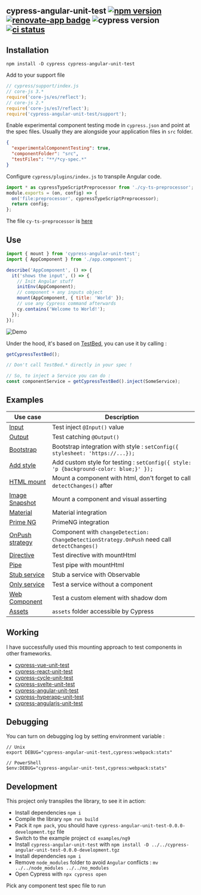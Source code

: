 ## cypress-angular-unit-test [![npm version](https://badge.fury.io/js/cypress-angular-unit-test.svg)](https://badge.fury.io/js/cypress-angular-unit-test) [![renovate-app badge][renovate-badge]][renovate-app] ![cypress version](https://img.shields.io/badge/cypress-5.6.0-brightgreen) [![ci status][ci image]][ci url]

## Installation

```shell
npm install -D cypress cypress-angular-unit-test
```

Add to your support file

```js
// cypress/support/index.js
// core-js 3.*
require('core-js/es/reflect');
// core-js 2.*
require('core-js/es7/reflect');
require('cypress-angular-unit-test/support');
```

Enable experimental component testing mode in `cypress.json` and point at the spec files. Usually they are alongside your application files in `src` folder.

```json
{
  "experimentalComponentTesting": true,
  "componentFolder": "src",
  "testFiles": "**/*cy-spec.*"
}
```

Configure `cypress/plugins/index.js` to transpile Angular code.

```javascript
import * as cypressTypeScriptPreprocessor from './cy-ts-preprocessor';
module.exports = (on, config) => {
  on('file:preprocessor', cypressTypeScriptPreprocessor);
  return config;
};
```

The file `cy-ts-preprocessor` is [here](examples/ng9/cypress/plugins/cy-ts-preprocessor.ts)

## Use

```js
import { mount } from 'cypress-angular-unit-test';
import { AppComponent } from './app.component';

describe('AppComponent', () => {
  it('shows the input', () => {
    // Init Angular stuff
    initEnv(AppComponent);
    // component + any inputs object
    mount(AppComponent, { title: 'World' });
    // use any Cypress command afterwards
    cy.contains('Welcome to World!');
  });
});
```

![Demo](images/demo.gif)

Under the hood, it's based on [TestBed](https://angular.io/api/core/testing/TestBed), you can use it by calling :

```js
getCypressTestBed();

// Don't call TestBed.* directly in your spec !

// So, to inject a Service you can do :
const componentService = getCypressTestBed().inject(SomeService);
```

## Examples

| Use case                                                          | Description                                                                                  |
| ----------------------------------------------------------------- | -------------------------------------------------------------------------------------------- |
| [Input](examples/ng9/src/app/input)                               | Test inject `@Input()` value                                                                 |
| [Output](examples/ng9/src/app/output-subscribe)                   | Test catching `@Output()`                                                                    |
| [Bootstrap](examples/ng9/src/app/bootstrap-button)                | Bootstrap integration with style : `setConfig({ stylesheet: 'https://...});`                 |
| [Add style](examples/ng9/src/app/add-style)                       | Add custom style for testing : `setConfig({ style: 'p {background-color: blue;}' });`        |
| [HTML mount](examples/ng9/src/app/html-mount)                     | Mount a component with html, don't forget to call `detectChanges()` after                    |
| [Image Snapshot](examples/ng9/src/app/image-snapshot)             | Mount a component and visual asserting                                                       |
| [Material](examples/ng9/src/app/material-button)                  | Material integration                                                                         |
| [Prime NG](examples/ng9/src/app/primeng-button)                   | PrimeNG integration                                                                          |
| [OnPush strategy](examples/ng9/src/app/on-push-strat)             | Component with `changeDetection: ChangeDetectionStrategy.OnPush` need call `detectChanges()` |
| [Directive](examples/ng9/src/app/directives/highlight)            | Test directive with mountHtml                                                                |
| [Pipe](examples/ng9/src/app/pipes/capitalize)                     | Test pipe with mountHtml                                                                     |
| [Stub service](examples/ng9/src/app/service-stub)                 | Stub a service with Observable                                                               |
| [Only service](examples/ng9/src/app/my-values.service.cy-spec.ts) | Test a service without a component                                                           |
| [Web Component](examples/ng9/src/app/use-custom-element)          | Test a custom element with shadow dom                                                        |
| [Assets](examples/ng9/src/app/assets-image)                       | `assets` folder accessible by Cypress                                                        |

## Working

I have successfully used this mounting approach to test components in other frameworks.

- [cypress-vue-unit-test](https://github.com/bahmutov/cypress-vue-unit-test)
- [cypress-react-unit-test](https://github.com/bahmutov/cypress-react-unit-test)
- [cypress-cycle-unit-test](https://github.com/bahmutov/cypress-cycle-unit-test)
- [cypress-svelte-unit-test](https://github.com/bahmutov/cypress-svelte-unit-test)
- [cypress-angular-unit-test](https://github.com/bahmutov/cypress-angular-unit-test)
- [cypress-hyperapp-unit-test](https://github.com/bahmutov/cypress-hyperapp-unit-test)
- [cypress-angularjs-unit-test](https://github.com/bahmutov/cypress-angularjs-unit-test)

## Debugging

You can turn on debugging log by setting environment variable :

```
// Unix
export DEBUG="cypress-angular-unit-test,cypress:webpack:stats"

// PowerShell
$env:DEBUG="cypress-angular-unit-test,cypress:webpack:stats"
```

## Development

This project only transpiles the library, to see it in action:

- Install dependencies `npm i`
- Compile the library `npm run build`
- Pack it `npm pack`, you should have `cypress-angular-unit-test-0.0.0-development.tgz` file
- Switch to the example project `cd examples/ng9`
- Install `cypress-angular-unit-test` with `npm install -D ../../cypress-angular-unit-test-0.0.0-development.tgz`
- Install dependencies `npm i`
- Remove `node_modules` folder to avoid `Angular` conflicts : `mv ../../node_modules ../../no_modules`
- Open Cypress with `npx cypress open`

Pick any component test spec file to run

[renovate-badge]: https://img.shields.io/badge/renovate-app-blue.svg
[renovate-app]: https://renovateapp.com/
[ci image]: https://github.com/bahmutov/cypress-angular-unit-test/workflows/ci/badge.svg?branch=master
[ci url]: https://github.com/bahmutov/cypress-angular-unit-test/actions
